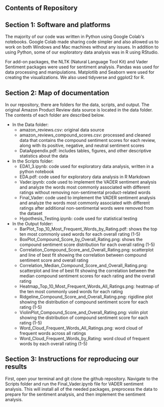 ## Contents of Repository

## Section 1: Software and platforms
The majority of our code was written in Python using Google Colab's notebooks. Google Colab  made sharing code simpler and also allowed us to work on both Windows and Mac machines without any issues. In addition to using Python, some of our exploratory data analysis was in R using RStudio. 

For add-on packages, the NLTK (Natural Language Tool Kit) and Vader Sentiment packages were used for sentiment analysis. Pandas was used for data processing and manipulations. Matplotlib and Seaborn were used for creating the visualizations. We also used tidyverse and ggplot2 for R. 

## Section 2: Map of documentation
In our repository, there are folders for the data, scripts, and output. The original Amazon Product Review data source is located in the data folder. The contents of each folder are described below. 
- In the Data folder:
  - amazon_reviews.csv: original data source
  - amazon_reviews_compound_scores.csv: processed and cleaned data that contains the compound sentiment scores for each review, along with its positive, negative, and neutral sentiment scores
  - DataAppendix.pdf: includes tables, figures, and other descriptive statistics about the data
- In the Scripts folder:
  -  EDA1_3.ipynb: code used for exploratory data analysis, written in a python notebook
  -  EDA.pdf: code used for exploratory data analysis in R Markdown
  -  Vader.ipynb: code used to implement the VADER sentiment analysis and analyze the words most commonly associated with different ratings without removing non-sentimental product-related words
  -  Final_Vader: code used to implement the VADER sentiment analysis and analyze the words most commonly associated with different ratings after additional non-sentimental words were removed from the dataset
  -  Hypothesis_Testing.ipynb: code used for statistical testing 
- In the Output folder:
  - BarPlot_Top_10_Most_Frequent_Words_by_Rating.pdf: shows the top ten most commonly used words for each overall rating (1-5)
  - BoxPlot_Compound_Score_by_Overall_Rating.png: shows the compound sentiment score distribution for each overall rating (1-5)
  - Correlation_Compound_Score_and_Overall_Rating.png: scatterplot and line of best fit showing the correlation between compound sentiment score and overall rating
  - Correlation_Median_Compound_Score_and_Overall_Rating.png: scatterplot and line of best fit showing the correlation between the median compound sentiment scores for each rating and the overall rating
  - Heatmap_Top_10_Most_Frequent_Words_All_Ratings.png: heatmap of the ten most commonly used words for each rating
  - Ridgeline_Compound_Score_and_Overall_Rating.png: rigidline plot showing the distribution of compound sentiment score for each rating (1-5)
  - ViolinPlot_Compound_Score_and_Overall_Rating.png: violin plot showing the distribution of compound sentiment score for each rating (1-5)
  - Word_Cloud_Frequent_Words_All_Ratings.png: word cloud of frequent words across all ratings
  - Word_Cloud_Frequent_Words_by_Rating: word cloud of frequent words by each overall rating (1-5)

## Section 3: Instructions for reproducing our results
First, open your terminal and git clone the github repository. Navigate to the Scripts folder and run the Final_Vader.ipynb file for VADER sentiment analysis. This will install all of the needed packages, preprocess the data to prepare for the sentiment analysis, and then implement the sentiment analysis. 
